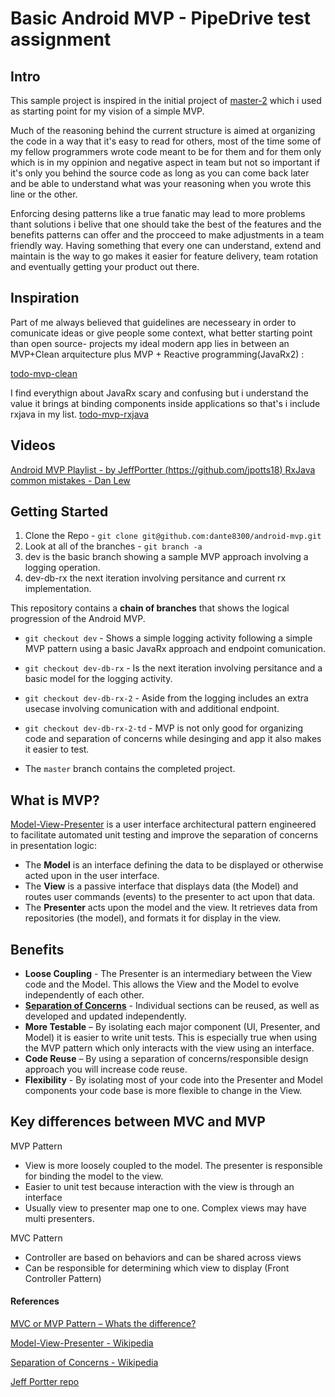 # Basic Android MVP - PipeDrive test assignment

## Intro

This sample project is inspired in the initial project of [master-2](https://github.com/jpotts18/android-mvp)
which i used as  starting point for my vision of a simple MVP. 

Much of the reasoning behind the current structure is aimed at organizing the code in a way that it's easy to read for others, most of the time some of my fellow programmers wrote code meant to be for them and for them only which is in my oppinion and negative aspect in team but not so important  if it's only you behind the source code as long as you can come back later and be able to understand what was your reasoning when you wrote this line or the other. 

Enforcing desing patterns like a true fanatic may lead to more problems thant solutions  i belive that one should take the best of the features and the benefits patterns can offer and the procceed to make adjustments in a team friendly way.  Having something that every one can understand, extend and maintain is the way to go makes it easier for feature delivery, team rotation and eventually getting your product out there.

## Inspiration
Part of me always believed  that guidelines are necesseary in order to comunicate ideas or give people some context,  what better starting point than open source- projects  my ideal modern app lies in between an MVP+Clean arquitecture  plus  MVP + Reactive programming(JavaRx2) :

 [todo-mvp-clean](https://github.com/googlesamples/android-architecture/tree/todo-mvp-clean/)


I find everythign about JavaRx scary and confusing but i understand the value it brings at binding components inside applications so that's i include rxjava in my list. 
 [todo-mvp-rxjava](https://github.com/googlesamples/android-architecture/tree/todo-mvp-rxjava/)  



## Videos

[Android MVP Playlist - by JeffPortter (https://github.com/jpotts18) ](https://www.youtube.com/playlist?list=PLfbTKxZYb1mhQQaajZw0OntPcioSPdfKM)
[RxJava common mistakes - Dan Lew](https://www.youtube.com/watch?v=QdmkXL7XikQ)

## Getting Started

1. Clone the Repo - ``git clone git@github.com:dante8300/android-mvp.git``
2. Look at all of the branches - ``git branch -a``
3. dev is the basic branch  showing a sample MVP approach involving a logging operation. 
4. dev-db-rx the next iteration involving persitance and current rx implementation. 
  


This repository contains a **chain of branches** that shows the logical progression of the Android MVP. 

* ``git checkout dev`` - Shows a simple logging activity following a simple MVP pattern using a basic JavaRx approach and endpoint comunication. 
* ``git checkout dev-db-rx`` - Is the next iteration involving persitance and a basic model for the logging activity.  
* ``git checkout dev-db-rx-2`` - Aside from the logging includes an extra usecase involving comunication with and additional endpoint. 
* ``git checkout dev-db-rx-2-td`` - MVP is not only good for organizing code and separation of concerns while desinging and app it also makes it easier to test. 

* The ``master`` branch contains the completed project. 

## What is MVP?

[Model-View-Presenter](http://en.wikipedia.org/wiki/Model%E2%80%93view%E2%80%93presenter) is a user interface architectural pattern engineered to facilitate automated unit testing and improve the separation of concerns in presentation logic:

* The **Model** is an interface defining the data to be displayed or otherwise acted upon in the user interface.
* The **View** is a passive interface that displays data (the Model) and routes user commands (events) to the presenter to act upon that data.
* The **Presenter** acts upon the model and the view. It retrieves data from repositories (the model), and formats it for display in the view.


## Benefits

* **Loose Coupling** - The Presenter is an intermediary between the View code and the Model. This allows the View and the Model to evolve independently of each other.
* **[Separation of Concerns](http://en.wikipedia.org/wiki/Separation_of_concerns)** - Individual sections can be reused, as well as developed and updated independently. 
* **More Testable** – By isolating each major component (UI, Presenter, and Model) it is easier to write unit tests. This is especially true when using the MVP pattern which only interacts with the view using an interface.
* **Code Reuse** – By using a separation of concerns/responsible design approach you will increase code reuse. 
* **Flexibility** - By isolating most of your code into the Presenter and Model components your code base is more flexible to change in the View. 

## Key differences between MVC and MVP
 
MVP Pattern
* View is more loosely coupled to the model. The presenter is responsible for binding the model to the view.
* Easier to unit test because interaction with the view is through an interface
* Usually view to presenter map one to one. Complex views may have multi presenters.
 
MVC Pattern
* Controller are based on behaviors and can be shared across views
* Can be responsible for determining which view to display (Front Controller Pattern)

#### References
[MVC or MVP Pattern – Whats the difference?](http://www.infragistics.com/community/blogs/todd_snyder/archive/2007/10/17/mvc-or-mvp-pattern-whats-the-difference.aspx)

[Model-View-Presenter - Wikipedia](http://en.wikipedia.org/wiki/Model%E2%80%93view%E2%80%93presenter)

[Separation of Concerns - Wikipedia](http://en.wikipedia.org/wiki/Separation_of_concerns)

[Jeff Portter repo](https://github.com/jpotts18/android-mvp)